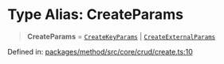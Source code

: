 # Type Alias: CreateParams

> **CreateParams** = [`CreateKeyParams`](CreateKeyParams.md) \| [`CreateExternalParams`](CreateExternalParams.md)

Defined in: [packages/method/src/core/crud/create.ts:10](https://github.com/dcdpr/did-btcr2-js/blob/c82bc5c69016e1146a0c52c6e6b21621f5abd6d4/packages/method/src/core/crud/create.ts#L10)
